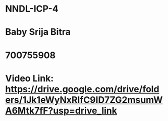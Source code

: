 # NNDL-ICP-4
# Baby Srija Bitra
# 700755908
# Video Link: https://drive.google.com/drive/folders/1Jk1eWyNxRIfC9ID7ZG2msumWA6Mtk7fF?usp=drive_link
